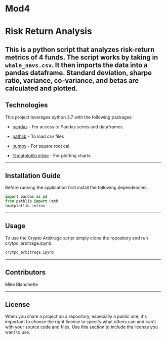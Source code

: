 # Mod4

# Risk Return Analysis

This is a python script that analyzes risk-return metrics of 4 funds. The script works by taking in `whale_navs.csv`. It then imports the data into a pandas dataframe. Standard deviation, sharpe ratio, variance, co-variance, and betas are calculated and plotted.
---

## Technologies

This project leverages python 3.7 with the following packages:

* [pandas](https://github.com/pandas-dev/pandas) - For access to Pandas series and dataframes.

* [pathlib](https://github.com/budlight/pathlib) - To load csv files

* [numpy](https://github.com/numpy/numpy) - For square root cal.

* [%matplotlib inline](https://github.com/matplotlib/matplotlib) - For plotting charts.



---

## Installation Guide

Before running the application first install the following dependencies.

```python
import pandas as pd
from pathlib import Path
%matplotlib inline
```

---

## Usage

To use the Crypto Arbitrage script simply clone the repository and run crytpo_arbitrage.ipynb

```python
crytpo_arbitrage.ipynb
```



---

## Contributors

Mike Blanchette

---

## License

When you share a project on a repository, especially a public one, it's important to choose the right license to specify what others can and can't with your source code and files. Use this section to include the license you want to use.
